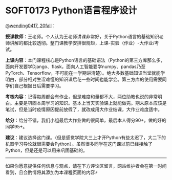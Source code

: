 # SOFT0173 Python语言程序设计

[@wending0417, 20fall](https://github.com/wending0417)：

**授课教师**：王老师。个人认为王老师讲课非常好，关于Python语言的基础知识老师讲解的都比较透彻。整门课教学安排很规矩，上课-实验（作业）-大作业/考试。

**上课内容**：本门课程核心是Python语言的基础语法（Python的第三方库那么多，面向开发要学Django、flask，面向人工智能要学numpy、pandas乃至PyTorch、Tensorflow，不可能在一学期讲清楚）。绝大多数基础知识当堂就能学明白，部分相对生涩难懂的知识课后花一些时间也能学会。第三方库的使用需要同学们自己根据日后需要学习。

**考核内容**：记得每周都会有作业，但是难度和量都不大，两位助教也说的非常明白。主要是巩固本周学习的知识。基本上当天实验课上就能做完。期末原本应该是笔试，但是当时疫情原因提前放假了，就改成用大作业结课，大作业难度适中。

**给分**：给分不错，我们小组最后大作业做的很简单，最后本人得分90+。做的好的同学95+。

**建议**：建议选择这门课。（但是感觉学院大三上才开Python有些太迟了，大二下的机器学习导论就很需要会Python）。虽然很多同学在这门课以前已经接触了Python，但是还是可以用来巩固基础的。

------

如果你愿意提供任何信息与观点，请在下方评论区留言，网站维护者会在第一时间看到，且会酌情将其添加为本课程页面的内容⚡️